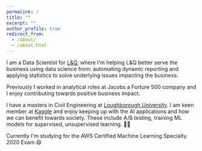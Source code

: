 ```yaml
---
permalink: /
title: ""
excerpt: ""
author_profile: true
redirect_from: 
  - /about/
  - /about.html
---
```


I am a Data Scientist for [L&Q](https://www.lqgroup.org.uk/), where I'm helping L&Q better serve the business using data science from: automating dynamic reporting and applying statistics to solve underlying issues impacting the business.

Previously I worked in analytical roles at Jacobs a Forture 500 company and I enjoy contributing towards positive business impact.

I have a masters in Civil Engineering at [Loughborough University](https://www.lboro.ac.uk/study/undergraduate/courses/a-z/civil-engineering-meng/). I am keen member at [Kaggle](https://www.kaggle.com/richieone13) and enjoy keeping up with the AI applications and how we can benefit towards society. These include A/B testing, training ML models for supervised, unsupervised learning. 🤖💬

Currently I'm studying for the AWS Certified Machine Learning Specialty 2020 Exam.😄
